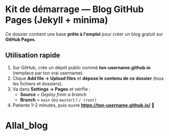 
# Kit de démarrage — Blog GitHub Pages (Jekyll + minima)

Ce dossier contient une base **prête à l'emploi** pour créer un blog gratuit sur **GitHub Pages**.

## Utilisation rapide
1. Sur GitHub, crée un dépôt public nommé **ton-username.github.io** (remplace par ton vrai username).
2. Clique **Add file → Upload files** et **dépose le contenu de ce dossier** (tous les fichiers et dossiers).
3. Va dans **Settings → Pages** et vérifie :
   - **Source** = *Deploy from a branch*
   - **Branch** = `main` (ou `master`) / `/ (root)`
4. Patiente 1–2 minutes, puis ouvre **https://ton-username.github.io/** 🎉
# Allal_blog
